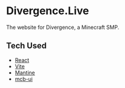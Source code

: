 # Divergence.Live

The website for Divergence, a Minecraft SMP.

## Tech Used

- [React](https://reactjs.org/)
- [Vite](https://vitejs.dev/)
- [Mantine](https://mantine.dev/)
- [mcb-ui](https://github.com/barxilly/mcb-ui)
